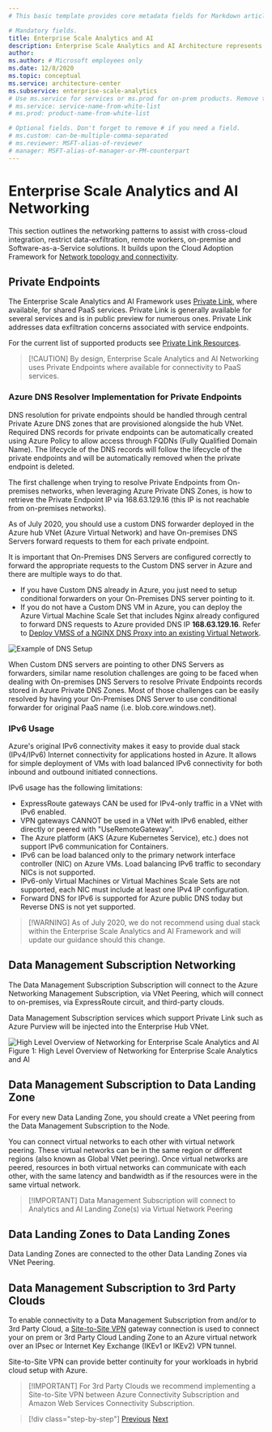 ```yaml
---
# This basic template provides core metadata fields for Markdown articles on docs.microsoft.com.

# Mandatory fields.
title: Enterprise Scale Analytics and AI
description: Enterprise Scale Analytics and AI Architecture represents the strategic design path and target technical state for an Azure Analytics environment. Addressing the challenges of a centralized monolithic data lake this architecture is using a harmonized data mesh.
author:
ms.author: # Microsoft employees only
ms.date: 12/8/2020
ms.topic: conceptual
ms.service: architecture-center
ms.subservice: enterprise-scale-analytics
# Use ms.service for services or ms.prod for on-prem products. Remove the # before the relevant field.
# ms.service: service-name-from-white-list
# ms.prod: product-name-from-white-list

# Optional fields. Don't forget to remove # if you need a field.
# ms.custom: can-be-multiple-comma-separated
# ms.reviewer: MSFT-alias-of-reviewer
# manager: MSFT-alias-of-manager-or-PM-counterpart
---
```


#  Enterprise Scale Analytics and AI Networking

This section outlines the networking patterns to assist with cross-cloud integration, restrict data-exfiltration, remote workers, on-premise and Software-as-a-Service solutions. It builds upon the Cloud Adoption Framework for [Network topology and connectivity](https://docs.microsoft.com/en-us/azure/cloud-adoption-framework/ready/enterprise-scale/network-topology-and-connectivity).

## Private Endpoints

The Enterprise Scale Analytics and AI Framework uses [Private Link](https://docs.microsoft.com/azure/private-link/private-link-service-overview), where available, for shared PaaS services. Private Link is generally available for several services and is in public preview for numerous ones. Private Link addresses data exfiltration concerns associated with service endpoints.

For the current list of supported products see [Private Link Resources](https://docs.microsoft.com/azure/private-link/private-endpoint-overview#private-link-resource).

>[!CAUTION] By design, Enterprise Scale Analytics and AI Networking uses Private Endpoints where available for connectivity to PaaS services.

### Azure DNS Resolver Implementation for Private Endpoints

DNS resolution for private endpoints should be handled through central Private Azure DNS zones that are provisioned alongside the hub VNet. Required DNS records for private endpoints can be automatically created using Azure Policy to allow access through FQDNs (Fully Qualified Domain Name). The lifecycle of the DNS records will follow the lifecycle of the private endpoints and will be automatically removed when the private endpoint is deleted.

The first challenge when trying to resolve Private Endpoints from On-premises networks, when leveraging Azure Private DNS Zones, is how to retrieve the Private Endpoint IP via 168.63.129.16 (this IP is not reachable from on-premises networks).

As of July 2020, you should use a custom DNS forwarder deployed in the Azure hub VNet (Azure Virtual Network) and have On-premises DNS Servers forward requests to them for each private endpoint.

It is important that On-Premises DNS Servers are configured correctly to forward the appropriate requests to the Custom DNS server in Azure and there are multiple ways to do that.

* If you have Custom DNS already in Azure, you just need to setup conditional forwarders on your On-Premises DNS server pointing to it.
* If you do not have a Custom DNS VM in Azure, you can deploy the Azure Virtual Machine Scale Set that includes Nginx already configured to forward DNS requests to Azure provided DNS IP **168.63.129.16**. Refer to [Deploy VMSS of a NGINX DNS Proxy into an existing Virtual Network](https://github.com/Microsoft/PL-DNS-Proxy).

![Example of DNS Setup](../images/dns_setup.png)


When Custom DNS servers are pointing to other DNS Servers as forwarders, similar name resolution challenges are going to be faced when dealing with On-premises DNS Servers to resolve Private Endpoints records stored in Azure Private DNS Zones. Most of those challenges can be easily resolved by having your On-Premises DNS Server to use conditional forwarder for original PaaS name (i.e. blob.core.windows.net).

### IPv6 Usage

Azure's original IPv6 connectivity makes it easy to provide dual stack (IPv4/IPv6) Internet connectivity for applications hosted in Azure. It allows for simple deployment of VMs with load balanced IPv6 connectivity for both inbound and outbound initiated connections.

IPv6 usage has the following limitations:

* ExpressRoute gateways CAN be used for IPv4-only traffic in a VNet with IPv6 enabled.
* VPN gateways CANNOT be used in a VNet with IPv6 enabled, either directly or peered with "UseRemoteGateway".
* The Azure platform (AKS (Azure Kubernetes Service), etc.) does not support IPv6 communication for Containers.
* IPv6 can be load balanced only to the primary network interface controller (NIC) on Azure VMs. Load balancing IPv6 traffic to secondary NICs is not supported.
* IPv6-only Virtual Machines or Virtual Machines Scale Sets are not supported, each NIC must include at least one IPv4 IP configuration.
* Forward DNS for IPv6 is supported for Azure public DNS today but Reverse DNS is not yet supported.

>[!WARNING] As of July 2020, we do not recommend using dual stack within the Enterprise Scale Analytics and AI Framework and will update our guidance should this change.

## Data Management Subscription Networking

The Data Management Subscription Subscription will connect to the Azure Networking Management Subscription, via VNet Peering, which will connect to on-premises, via ExpressRoute circuit, and third-party clouds.

Data Management Subscription services which support Private Link such as Azure Purview will be injected into the Enterprise Hub VNet.

![High Level Overview of Networking for Enterprise Scale Analytics and AI](../images/networking_overview.png)
Figure 1: High Level Overview of Networking for Enterprise Scale Analytics and AI

## Data Management Subscription to Data Landing Zone

For every new Data Landing Zone, you should create a VNet peering from the Data Management Subscription to the Node.

You can connect virtual networks to each other with virtual network peering. These virtual networks can be in the same region or different regions (also known as Global VNet peering). Once virtual networks are peered, resources in both virtual networks can communicate with each other, with the same latency and bandwidth as if the resources were in the same virtual network.

>[!IMPORTANT] Data Management Subscription will connect to Analytics and AI Landing Zone(s) via Virtual Network Peering

## Data Landing Zones to Data Landing Zones

Data Landing Zones are connected to the other Data Landing Zones via VNet Peering.

## Data Management Subscription to 3rd Party Clouds

To enable connectivity to a Data Management Subscription from and/or to 3rd Party Cloud, a [Site-to-Site VPN](https://docs.microsoft.com/azure/vpn-gateway/vpn-gateway-tutorial-vpnconnection-powershell) gateway connection is used to connect your on prem or 3rd Party Cloud Landing Zone to an Azure virtual network over an IPsec or Internet Key Exchange (IKEv1 or IKEv2) VPN tunnel.

Site-to-Site VPN can provide better continuity for your workloads in hybrid cloud setup with Azure.

>[!IMPORTANT] For 3rd Party Clouds we recommend implementing a Site-to-Site VPN between Azure Connectivity Subscription and Amazon Web Services Connectivity Subscription.

>[!div class="step-by-step"]
>[Previous](04-policy.md)
>[Next](../02-datamanagement/01-overview.md)
